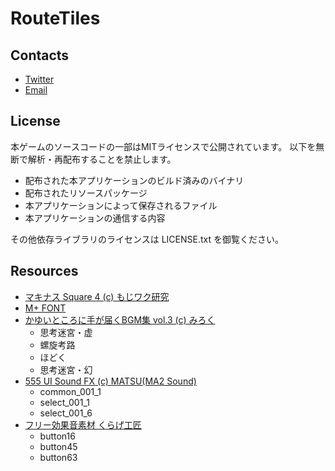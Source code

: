 # RouteTiles

## Contacts
- [Twitter](https://twitter.com/wraikny)
- [Email](writtenknown@gmail.com)

## License
本ゲームのソースコードの一部はMITライセンスで公開されています。
以下を無断で解析・再配布することを禁止します。
- 配布された本アプリケーションのビルド済みのバイナリ
- 配布されたリソースパッケージ
- 本アプリケーションによって保存されるファイル
- 本アプリケーションの通信する内容

その他依存ライブラリのライセンスは LICENSE.txt を御覧ください。

## Resources
- [マキナス Square 4 (c) もじワク研究](https://moji-waku.com/makinas/)
- [M+ FONT](https://mplus-fonts.osdn.jp/)
- [かゆいところに手が届くBGM集 vol.3 (c) みろく](https://booth.pm/ja/items/2037124)
  - 思考迷宮・虚
  - 螺旋考路
  - ほどく
  - 思考迷宮・幻
- [555 UI Sound FX (c) MATSU(MA2 Sound)](https://booth.pm/ja/items/254302)
  - common_001_1
  - select_001_1
  - select_001_6
- [フリー効果音素材 くらげ工匠](http://www.kurage-kosho.info)
  - button16
  - button45
  - button63
